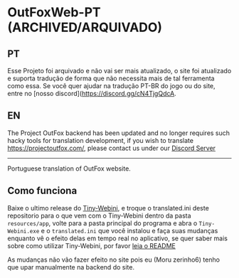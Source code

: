 # OutFoxWeb-PT (ARCHIVED/ARQUIVADO)

## PT

Esse Projeto foi arquivado e não vai ser mais atualizado, o site foi atualizado e suporta tradução de forma que não necessita mais de tal ferramenta como essa. Se você quer ajudar na tradução PT-BR do jogo ou do site, entre no [nosso discord](https://discord.gg/cN4TjgQdcA.

## EN

The Project OutFox backend has been updated and no longer requires such hacky tools for translation development, if you wish to translate https://projectoutfox.com/, please contact us under our [Discord Server](https://discord.gg/cN4TjgQdcA)

** **

Portuguese translation of OutFox website.

## Como funciona

Baixe o ultimo release do [Tiny-Webini](https://github.com/Tiny-Foxes/Tiny-Webini), e troque o translated.ini deste repositorio para o que vem com o Tiny-Webini dentro da pasta `resources/app`, volte para a pasta principal do programa e abra o `Tiny-Webini.exe` e o `translated.ini` que você instalou e faça suas mudanças enquanto vê o efeito delas em tempo real no aplicativo, se quer saber mais sobre como utilizar Tiny-Webini, por favor [leia o README](https://github.com/Tiny-Foxes/Tiny-Webini/blob/main/README.md)

As mudanças não vão fazer efeito no site pois eu (Moru zerinho6) tenho que upar manualmente na backend do site.
